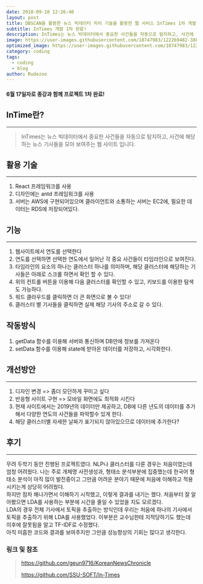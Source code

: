 ```yaml
---
date: 2010-09-10 12:26:40
layout: post
title: DBSCAN을 활용한 뉴스 빅데이터 처리 기술을 활용한 웹 서비스 InTimes 1차 개발 완료.
subtitle: InTimes 개발 1차 완료!
description: InTimes는 뉴스 빅데이터에서 중요한 사건들을 자동으로 탐지하고, 사건에 해당하는 뉴스 기사들을 모아 보여주는 웹 사이트 입니다.
image: https://user-images.githubusercontent.com/18747983/122269482-388f1d00-cf18-11eb-8e97-e8e63464a1ec.png
optimized_image: https://user-images.githubusercontent.com/18747983/122269482-388f1d00-cf18-11eb-8e97-e8e63464a1ec.png
category: coding
tags:
  - coding
  - blog
author: Rudezoo
---
```


#### 6월 17일자로 종강과 함께 프로젝트 1차 완료!



## InTime란?
***
>InTimes는 뉴스 빅데이터에서 중요한 사건들을 자동으로 탐지하고, 사건에 해당하는 뉴스 기사들을 모아 보여주는 웹 사이트 입니다.



## 활용 기술
***
1.  React 프레임워크를 사용
2. 디자인에는 antd 프레임워크를 사용
3. 서버는 AWS에 구현되어있으며 클라이언트와 소통하는 서버는 EC2에, 필요한 데이터는 RDS에 저장되어있다.



## 기능
***
1. 웹사이트에서 연도를 선택한다
2. 연도를 선택하면 선택한 연도에서 일어난 각 중요 사건들이 타임라인으로 보여진다.
3. 타임라인의 요소의 하나는 클러스터 하나를 의미하며, 해당 클러스터에 해당하는 기사들은 아래로 스크롤 하면서 확인 할 수 있다.
4. 위의 컨트롤 버튼을 이용해 다음 클러스터를 확인할 수 있고, 키보드를 이용한 탐색도 가능하다.
5. 워드 클라우드를 클릭하면 더 큰 화면으로 볼 수 있다!
6. 클러스터 별 기사들을 클릭하면 실제 해당 기사의 주소로 갈 수 있다.



## 작동방식

1. getData 함수를 이용해 서버와 통신하며 DB안에 정보를 가져온다
2. setData 함수를 이용해 state에 받아온 데이터를 저장하고, 시각화한다.



## 개선방안
***
1. 디자인 변경 => 좀더 모던하게 꾸미고 싶다
2. 반응형 사이트 구현 => 모바일 화면에도 최적화 시킨다
3. 현재 사이트에서는 2019년의 데이터만 제공하고, DB에 다른 년도의 데이터를 추가해서 다양한 연도의 사건들을 파악할수 있게 한다.
4. 해당 클러스터별 자세한 날짜가 표기되지 않아있으므로 데이터에 추가한다?



## 후기
***
무려 두학기 동안 진행된 프로젝트였다. NLP나 클러스터를 다룬 경우는 처음이였는데 엄청 어려웠다. 나는 주로 개체명 사전생성과, 형태소 분석부분에 집중했는데 한국어 형태소 분석이 아직 많이 발전중이고 그만큼 어려운 분야기 때문에 처음에 이해하고 적용시키는게 상당히 어려웠다.  
하지만 점차 해나가면서 이해하기 시작했고, 이렇게 결과를 내기는 했다. 처음부터 잘 알아봤으면 LDA를 사용하는 부분에 시간을 줄일 수 있었을 지도 모르겠다.  
LDA의 경우 전체 기사에서 토픽을 추출하는 방식인데 우리는 처음에 하나의 기사에서 토픽을 추출하기 위해 LDA를 사용했었다. 이부분은 교수님한테 지적당하기도 했는데 이후에 잘못됨을 알고 TF-IDF로 수정했다.  
아직 미흡한 코드와 결과를 보여주지만  그만큼 성능향상의 기회는 많다고 생각한다.



### 링크 및 참조

>https://github.com/geun9716/KoreanNewsChronicle
>
>https://github.com/SSU-SOFT/In-Times









